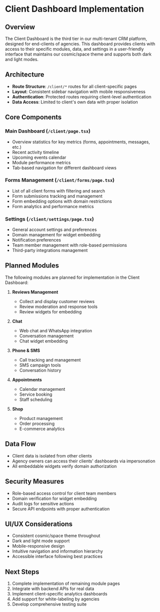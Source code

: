 # Client Dashboard Implementation

## Overview
The Client Dashboard is the third tier in our multi-tenant CRM platform, designed for end-clients of agencies. This dashboard provides clients with access to their specific modules, data, and settings in a user-friendly interface that maintains our cosmic/space theme and supports both dark and light modes.

## Architecture
- **Route Structure**: `/client/*` routes for all client-specific pages
- **Layout**: Consistent sidebar navigation with mobile responsiveness
- **Authentication**: Protected routes requiring client-level authentication
- **Data Access**: Limited to client's own data with proper isolation

## Core Components

### Main Dashboard (`/client/page.tsx`)
- Overview statistics for key metrics (forms, appointments, messages, etc.)
- Recent activity timeline
- Upcoming events calendar
- Module performance metrics
- Tab-based navigation for different dashboard views

### Forms Management (`/client/forms/page.tsx`)
- List of all client forms with filtering and search
- Form submissions tracking and management
- Form embedding options with domain restrictions
- Form analytics and performance metrics

### Settings (`/client/settings/page.tsx`)
- General account settings and preferences
- Domain management for widget embedding
- Notification preferences
- Team member management with role-based permissions
- Third-party integrations management

## Planned Modules
The following modules are planned for implementation in the Client Dashboard:

1. **Reviews Management**
   - Collect and display customer reviews
   - Review moderation and response tools
   - Review widgets for embedding

2. **Chat**
   - Web chat and WhatsApp integration
   - Conversation management
   - Chat widget embedding

3. **Phone & SMS**
   - Call tracking and management
   - SMS campaign tools
   - Conversation history

4. **Appointments**
   - Calendar management
   - Service booking
   - Staff scheduling

5. **Shop**
   - Product management
   - Order processing
   - E-commerce analytics

## Data Flow
- Client data is isolated from other clients
- Agency owners can access their clients' dashboards via impersonation
- All embeddable widgets verify domain authorization

## Security Measures
- Role-based access control for client team members
- Domain verification for widget embedding
- Audit logs for sensitive actions
- Secure API endpoints with proper authentication

## UI/UX Considerations
- Consistent cosmic/space theme throughout
- Dark and light mode support
- Mobile-responsive design
- Intuitive navigation and information hierarchy
- Accessible interface following best practices

## Next Steps
1. Complete implementation of remaining module pages
2. Integrate with backend APIs for real data
3. Implement client-specific analytics dashboards
4. Add support for white-labeling by agencies
5. Develop comprehensive testing suite 